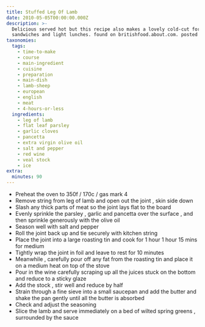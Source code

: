 ```yaml
---
title: Stuffed Leg Of Lamb
date: 2010-05-05T00:00:00.000Z
description: >-
  Delicious served hot but this recipe also makes a lovely cold-cut for
  sandwiches and light lunches. found on britishfood.about.com. posted for zwt6.
taxonomies:
  tags:
    - time-to-make
    - course
    - main-ingredient
    - cuisine
    - preparation
    - main-dish
    - lamb-sheep
    - european
    - english
    - meat
    - 4-hours-or-less
  ingredients:
    - leg of lamb
    - flat leaf parsley
    - garlic cloves
    - pancetta
    - extra virgin olive oil
    - salt and pepper
    - red wine
    - veal stock
    - ice
extra:
  minutes: 90
---
```

 - Preheat the oven to 350f / 170c / gas mark 4
 - Remove string from leg of lamb and open out the joint , skin side down
 - Slash any thick parts of meat so the joint lays flat to the board
 - Evenly sprinkle the parsley , garlic and pancetta over the surface , and then sprinkle generously with the olive oil
 - Season well with salt and pepper
 - Roll the joint back up and tie securely with kitchen string
 - Place the joint into a large roasting tin and cook for 1 hour 1 hour 15 mins for medium
 - Tightly wrap the joint in foil and leave to rest for 10 minutes
 - Meanwhile , carefully pour off any fat from the roasting tin and place it on a medium heat on top of the stove
 - Pour in the wine carefully scraping up all the juices stuck on the bottom and reduce to a sticky glaze
 - Add the stock , stir well and reduce by half
 - Strain through a fine sieve into a small saucepan and add the butter and shake the pan gently until all the butter is absorbed
 - Check and adjust the seasoning
 - Slice the lamb and serve immediately on a bed of wilted spring greens , surrounded by the sauce
